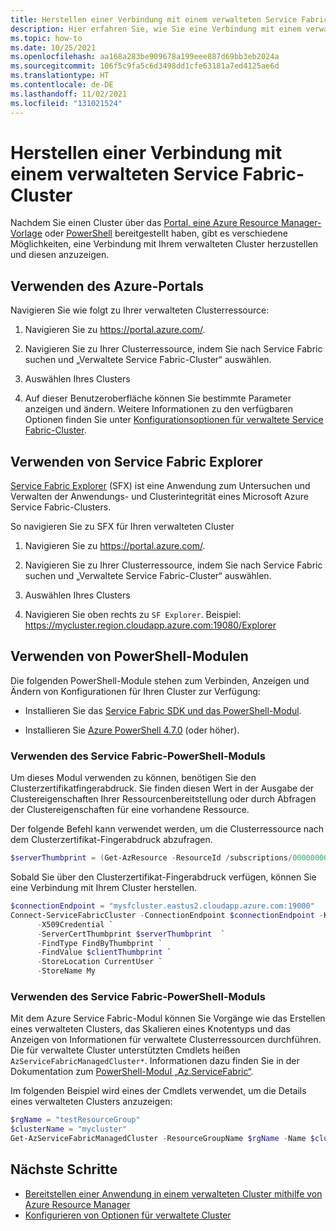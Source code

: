 ```yaml
---
title: Herstellen einer Verbindung mit einem verwalteten Service Fabric-Cluster
description: Hier erfahren Sie, wie Sie eine Verbindung mit einem verwalteten Service Fabric-Cluster herstellen.
ms.topic: how-to
ms.date: 10/25/2021
ms.openlocfilehash: aa168a283be909678a199eee887d69bb3eb2024a
ms.sourcegitcommit: 106f5c9fa5c6d3498dd1cfe63181a7ed4125ae6d
ms.translationtype: HT
ms.contentlocale: de-DE
ms.lasthandoff: 11/02/2021
ms.locfileid: "131021524"
---
```

# <a name="connect-to-a-service-fabric-managed-cluster"></a>Herstellen einer Verbindung mit einem verwalteten Service Fabric-Cluster

Nachdem Sie einen Cluster über das [Portal, eine Azure Resource Manager-Vorlage](quickstart-managed-cluster-template.md) oder [PowerShell](tutorial-managed-cluster-deploy.md) bereitgestellt haben, gibt es verschiedene Möglichkeiten, eine Verbindung mit Ihrem verwalteten Cluster herzustellen und diesen anzuzeigen. 

## <a name="use-azure-portal"></a>Verwenden des Azure-Portals

Navigieren Sie wie folgt zu Ihrer verwalteten Clusterressource:

 1) Navigieren Sie zu https://portal.azure.com/.

 2) Navigieren Sie zu Ihrer Clusterressource, indem Sie nach Service Fabric suchen und „Verwaltete Service Fabric-Cluster“ auswählen.

 3) Auswählen Ihres Clusters

 4) Auf dieser Benutzeroberfläche können Sie bestimmte Parameter anzeigen und ändern. Weitere Informationen zu den verfügbaren Optionen finden Sie unter [Konfigurationsoptionen für verwaltete Service Fabric-Cluster](how-to-managed-cluster-configuration.md).

## <a name="use-service-fabric-explorer"></a>Verwenden von Service Fabric Explorer

[Service Fabric Explorer](https://github.com/Microsoft/service-fabric-explorer) (SFX) ist eine Anwendung zum Untersuchen und Verwalten der Anwendungs- und Clusterintegrität eines Microsoft Azure Service Fabric-Clusters. 

So navigieren Sie zu SFX für Ihren verwalteten Cluster
 
 1) Navigieren Sie zu https://portal.azure.com/.
 
 2) Navigieren Sie zu Ihrer Clusterressource, indem Sie nach Service Fabric suchen und „Verwaltete Service Fabric-Cluster“ auswählen.

 3) Auswählen Ihres Clusters

 4) Navigieren Sie oben rechts zu `SF Explorer`. Beispiel: https://mycluster.region.cloudapp.azure.com:19080/Explorer

## <a name="use-powershell-modules"></a>Verwenden von PowerShell-Modulen

Die folgenden PowerShell-Module stehen zum Verbinden, Anzeigen und Ändern von Konfigurationen für Ihren Cluster zur Verfügung: 

* Installieren Sie das [Service Fabric SDK und das PowerShell-Modul](service-fabric-get-started.md).

* Installieren Sie [Azure PowerShell 4.7.0](/powershell/azure/release-notes-azureps#azservicefabric) (oder höher).

### <a name="using-the-service-fabric-powershell-module"></a>Verwenden des Service Fabric-PowerShell-Moduls
Um dieses Modul verwenden zu können, benötigen Sie den Clusterzertifikatfingerabdruck. Sie finden diesen Wert in der Ausgabe der Clustereigenschaften Ihrer Ressourcenbereitstellung oder durch Abfragen der Clustereigenschaften für eine vorhandene Ressource.

Der folgende Befehl kann verwendet werden, um die Clusterressource nach dem Clusterzertifikat-Fingerabdruck abzufragen.

```powershell
$serverThumbprint = (Get-AzResource -ResourceId /subscriptions/00000000-0000-0000-0000-000000000000/resourceGroups/myResourceGroup/providers/Microsoft.ServiceFabric/managedclusters/mysfcluster).Properties.clusterCertificateThumbprints
```

Sobald Sie über den Clusterzertifikat-Fingerabdruck verfügen, können Sie eine Verbindung mit Ihrem Cluster herstellen.

```powershell
$connectionEndpoint = "mysfcluster.eastus2.cloudapp.azure.com:19000"
Connect-ServiceFabricCluster -ConnectionEndpoint $connectionEndpoint -KeepAliveIntervalInSec 10 `
      -X509Credential `
      -ServerCertThumbprint $serverThumbprint  `
      -FindType FindByThumbprint `
      -FindValue $clientThumbprint `
      -StoreLocation CurrentUser `
      -StoreName My

```

### <a name="using-the-azure-service-fabric-powershell-module"></a>Verwenden des Service Fabric-PowerShell-Moduls

Mit dem Azure Service Fabric-Modul können Sie Vorgänge wie das Erstellen eines verwalteten Clusters, das Skalieren eines Knotentyps und das Anzeigen von Informationen für verwaltete Clusterressourcen durchführen. Die für verwaltete Cluster unterstützten Cmdlets heißen `AzServiceFabricManagedCluster*`. Informationen dazu finden Sie in der Dokumentation zum [PowerShell-Modul „Az.ServiceFabric“](/powershell/module/az.servicefabric/).


Im folgenden Beispiel wird eines der Cmdlets verwendet, um die Details eines verwalteten Clusters anzuzeigen:

```powershell
$rgName = "testResourceGroup"
$clusterName = "mycluster"
Get-AzServiceFabricManagedCluster -ResourceGroupName $rgName -Name $clusterName
```

## <a name="next-steps"></a>Nächste Schritte

* [Bereitstellen einer Anwendung in einem verwalteten Cluster mithilfe von Azure Resource Manager](how-to-managed-cluster-app-deployment-template.md)
* [Konfigurieren von Optionen für verwaltete Cluster](how-to-managed-cluster-configuration.md)




